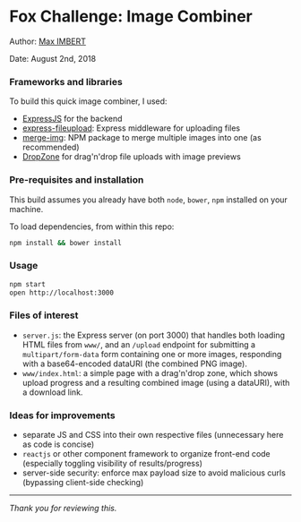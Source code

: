 # Fox Challenge: Image Combiner

Author: [Max IMBERT](mailto:maximber@gmail.com)

Date: August 2nd, 2018

### Frameworks and libraries

To build this quick image combiner, I used:

* [ExpressJS](https://expressjs.com/) for the backend
* [express-fileupload](https://www.npmjs.com/package/express-fileupload):
  Express middleware for uploading files
* [merge-img](https://www.npmjs.com/package/merge-img): NPM package to merge
  multiple images into one (as recommended)
* [DropZone](https://www.dropzonejs.com/) for drag'n'drop file uploads with
  image previews

### Pre-requisites and installation

This build assumes you already have both `node`, `bower`, `npm` installed on
your machine.

To load dependencies, from within this repo:

```sh
npm install && bower install
```

### Usage

```sh
npm start
open http://localhost:3000
```

### Files of interest

- `server.js`: the Express server (on port 3000) that handles both loading HTML
  files from `www/`, and an `/upload` endpoint for submitting a
  `multipart/form-data` form containing one or more images, responding with a
  base64-encoded dataURI (the combined PNG image).
- `www/index.html`: a simple page with a drag'n'drop zone, which shows upload
  progress and a resulting combined image (using a dataURI), with a download
  link.

### Ideas for improvements

- separate JS and CSS into their own respective files (unnecessary here as code
  is concise)
- `reactjs` or other component framework to organize front-end code (especially
  toggling visibility of results/progress)
- server-side security: enforce max payload size to avoid malicious curls
  (bypassing client-side checking)

---

_Thank you for reviewing this._
